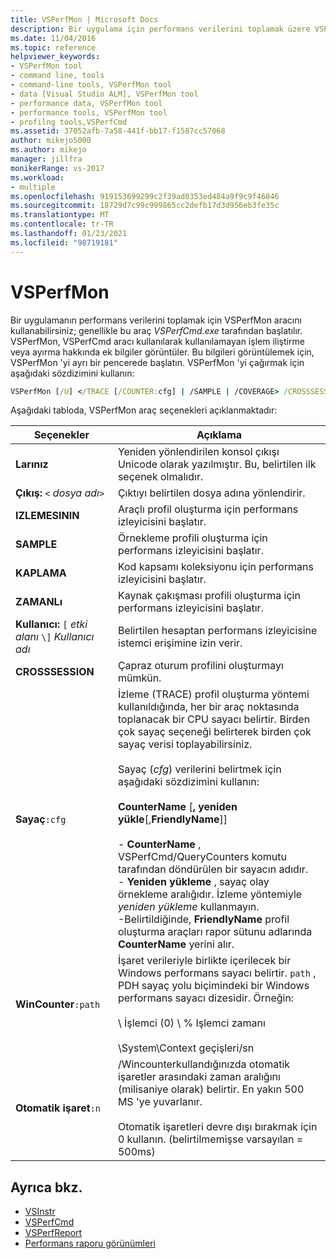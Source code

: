 ```yaml
---
title: VSPerfMon | Microsoft Docs
description: Bir uygulama için performans verilerini toplamak üzere VSPerfMon aracını nasıl kullanabileceğinizi öğrenin. Bu araç genellikle VSPerfCmd.exe tarafından başlatılır.
ms.date: 11/04/2016
ms.topic: reference
helpviewer_keywords:
- VSPerfMon tool
- command line, tools
- command-line tools, VSPerfMon tool
- data [Visual Studio ALM], VSPerfMon tool
- performance data, VSPerfMon tool
- performance tools, VSPerfMon tool
- profilng tools,VSPerfCmd
ms.assetid: 37052afb-7a58-441f-bb17-f1587cc57068
author: mikejo5000
ms.author: mikejo
manager: jillfra
monikerRange: vs-2017
ms.workload:
- multiple
ms.openlocfilehash: 919153699299c2f39ad0353ed484a9f9c9f46846
ms.sourcegitcommit: 18729d7c99c999865cc2defb17d3d956eb3fe35c
ms.translationtype: MT
ms.contentlocale: tr-TR
ms.lasthandoff: 01/23/2021
ms.locfileid: "98719181"
---
```

# <a name="vsperfmon"></a>VSPerfMon
Bir uygulamanın performans verilerini toplamak için VSPerfMon aracını kullanabilirsiniz; genellikle bu araç *VSPerfCmd.exe* tarafından başlatılır. VSPerfMon, VSPerfCmd aracı kullanılarak kullanılamayan işlem iliştirme veya ayırma hakkında ek bilgiler görüntüler. Bu bilgileri görüntülemek için, VSPerfMon 'yi ayrı bir pencerede başlatın. VSPerfMon 'yi çağırmak için aşağıdaki sözdizimini kullanın:

```cmd
VSPerfMon [/U] </TRACE [/COUNTER:cfg] | /SAMPLE | /COVERAGE> /CROSSSESSION /OUTPUT <file name> [/WINCOUNTER:cfg] [/USER [DOMAIN\]username]
```

 Aşağıdaki tabloda, VSPerfMon araç seçenekleri açıklanmaktadır:

|Seçenekler|Açıklama|
|-------------|-----------------|
|**Larınız**|Yeniden yönlendirilen konsol çıkışı Unicode olarak yazılmıştır.  Bu, belirtilen ilk seçenek olmalıdır.|
|**Çıkış:** `<` *dosya adı*`>`|Çıktıyı belirtilen dosya adına yönlendirir.|
|**IZLEMESININ**|Araçlı profil oluşturma için performans izleyicisini başlatır.|
|**SAMPLE**|Örnekleme profili oluşturma için performans izleyicisini başlatır.|
|**KAPLAMA**|Kod kapsamı koleksiyonu için performans izleyicisini başlatır.|
|**ZAMANLı**|Kaynak çakışması profili oluşturma için performans izleyicisini başlatır.|
|**Kullanıcı:** `[` *etki alanı* `\]` *Kullanıcı adı*|Belirtilen hesaptan performans izleyicisine istemci erişimine izin verir.|
|**CROSSSESSION**|Çapraz oturum profilini oluşturmayı mümkün.|
|**Sayaç**`:cfg`|İzleme (TRACE) profil oluşturma yöntemi kullanıldığında, her bir araç noktasında toplanacak bir CPU sayacı belirtir. Birden çok sayaç seçeneği belirterek birden çok sayaç verisi toplayabilirsiniz.<br /><br /> Sayaç (*cfg*) verilerini belirtmek için aşağıdaki sözdizimini kullanın:<br /><br /> **CounterName** [**, yeniden yükle**[,**FriendlyName**]]<br /><br /> -   **CounterName** , VSPerfCmd/QueryCounters komutu tarafından döndürülen bir sayacın adıdır.<br />-   **Yeniden yükleme** , sayaç olay örnekleme aralığıdır. İzleme yöntemiyle *yeniden yükleme* kullanmayın.<br />-Belirtildiğinde, **FriendlyName** profil oluşturma araçları rapor sütunu adlarında **CounterName** yerini alır.|
|**WinCounter**`:path`|İşaret verileriyle birlikte içerilecek bir Windows performans sayacı belirtir. `path` , PDH sayaç yolu biçimindeki bir Windows performans sayacı dizesidir. Örneğin:<br /><br /> \ İşlemci (0) \\ % Işlemci zamanı<br /><br /> \System\Context geçişleri/sn|
|**Otomatik işaret**`:n`|/Wincounterkullandığınızda otomatik işaretler arasındaki zaman aralığını (milisaniye olarak) belirtir. En yakın 500 MS 'ye yuvarlanır.<br /><br /> Otomatik işaretleri devre dışı bırakmak için 0 kullanın. (belirtilmemişse varsayılan = 500ms)|

## <a name="see-also"></a>Ayrıca bkz.
- [VSInstr](../profiling/vsinstr.md)
- [VSPerfCmd](../profiling/vsperfcmd.md)
- [VSPerfReport](../profiling/vsperfreport.md)
- [Performans raporu görünümleri](../profiling/performance-report-views.md)
